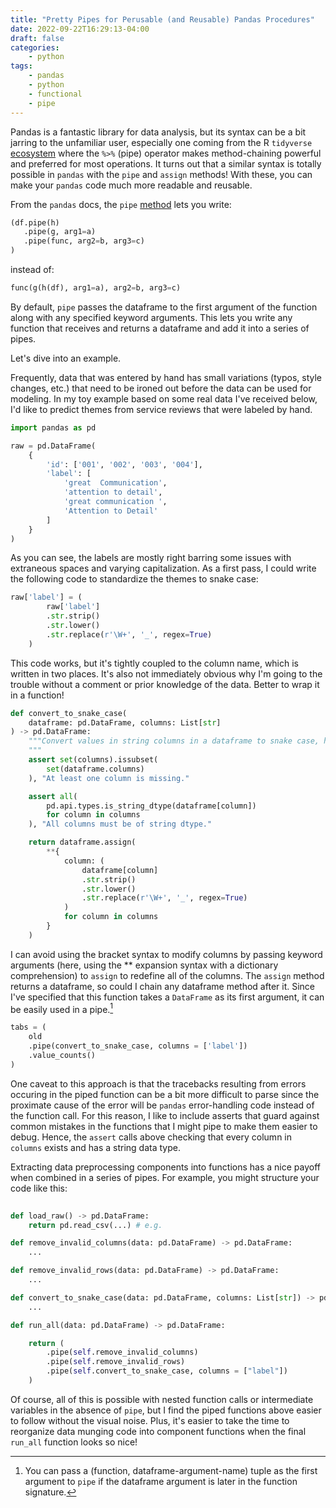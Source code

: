 ```yaml
---
title: "Pretty Pipes for Perusable (and Reusable) Pandas Procedures"
date: 2022-09-22T16:29:13-04:00
draft: false
categories: 
    - python
tags: 
    - pandas
    - python
    - functional
    - pipe
---
```


Pandas is a fantastic library for data analysis, but its syntax can be a bit jarring to the unfamiliar user, especially one coming from the R `tidyverse` [ecosystem](https://www.tidyverse.org/) where the `%>%` (pipe) operator makes method-chaining powerful and preferred for most operations. It turns out that a similar syntax is totally possible in `pandas` with the `pipe` and `assign` methods! With these, you can make your `pandas` code much more readable and reusable.

From the `pandas` docs, the `pipe` [method]((https://pandas.pydata.org/pandas-docs/stable/reference/api/pandas.DataFrame.pipe.html)) lets you write:

```python
(df.pipe(h)
   .pipe(g, arg1=a)
   .pipe(func, arg2=b, arg3=c)
) 
```

instead of:

```python
func(g(h(df), arg1=a), arg2=b, arg3=c)  
```

By default, `pipe` passes the dataframe to the first argument of the function along with any specified keyword arguments. This lets you write any function that receives and returns a dataframe and add it into a series of pipes.

Let's dive into an example.

Frequently, data that was entered by hand has small variations (typos, style changes, etc.) that need to be ironed out before the data can be used for modeling. In my toy example based on some real data I've received below, I'd like to predict themes from service reviews that were labeled by hand.

```python
import pandas as pd

raw = pd.DataFrame(
    {
        'id': ['001', '002', '003', '004'], 
        'label': [
            'great  Communication', 
            'attention to detail', 
            'great communication ', 
            'Attention to Detail'
        ]
    }
)
```

As you can see, the labels are mostly right barring some issues with extraneous spaces and varying capitalization. As a first pass, I could write the following code to standardize the themes to snake case:

```python
raw['label'] = (
        raw['label']
        .str.strip()
        .str.lower()
        .str.replace(r'\W+', '_', regex=True)
    )
```

This code works, but it's tightly coupled to the column name, which is written in two places. It's also not immediately obvious why I'm going to the trouble without a comment or prior knowledge of the data. Better to wrap it in a function!

```python
def convert_to_snake_case(
    dataframe: pd.DataFrame, columns: List[str]
) -> pd.DataFrame:
    """Convert values in string columns in a dataframe to snake case, handling extraneous spacing and capitalization.
    """
    assert set(columns).issubset(
        set(dataframe.columns)
    ), "At least one column is missing."

    assert all(
        pd.api.types.is_string_dtype(dataframe[column]) 
        for column in columns
    ), "All columns must be of string dtype."

    return dataframe.assign(
        **{
            column: (
                dataframe[column]
                .str.strip()
                .str.lower()
                .str.replace(r'\W+', '_', regex=True)
            )
            for column in columns
        }
    )
```

I can avoid using the bracket syntax to modify columns by passing keyword arguments (here, using the ** expansion syntax with a dictionary comprehension) to `assign` to redefine all of the columns. The `assign` method returns a dataframe, so could I chain any dataframe method after it. Since I've specified that this function takes a `DataFrame` as its first argument, it can be easily used in a pipe.[^1]

```python
tabs = (
    old
    .pipe(convert_to_snake_case, columns = ['label'])
    .value_counts()
)
```

One caveat to this approach is that the tracebacks resulting from errors occuring in the piped function can be a bit more difficult to parse since the proximate cause of the error will be `pandas` error-handling code instead of the function call. For this reason, I like to include asserts that guard against common mistakes in the functions that I might pipe to make them easier to debug. Hence, the `assert` calls above checking that every column in `columns` exists and has a string data type.

Extracting data preprocessing components into functions has a nice payoff when combined in a series of pipes. For example, you might structure your code like this:

```python
    
def load_raw() -> pd.DataFrame:
    return pd.read_csv(...) # e.g.

def remove_invalid_columns(data: pd.DataFrame) -> pd.DataFrame:
    ...

def remove_invalid_rows(data: pd.DataFrame) -> pd.DataFrame:
    ...

def convert_to_snake_case(data: pd.DataFrame, columns: List[str]) -> pd.DataFrame:
    ...

def run_all(data: pd.DataFrame) -> pd.DataFrame:

    return (
        .pipe(self.remove_invalid_columns)
        .pipe(self.remove_invalid_rows)
        .pipe(self.convert_to_snake_case, columns = ["label"])
    )

```

Of course, all of this is possible with nested function calls or intermediate variables in the absence of `pipe`, but I find the piped functions above easier to follow without the visual noise. Plus, it's easier to take the time to reorganize data munging code into component functions when the final `run_all` function looks so nice!

[^1]: You can pass a (function, dataframe-argument-name) tuple as the first argument to `pipe` if the dataframe argument is later in the function signature.

